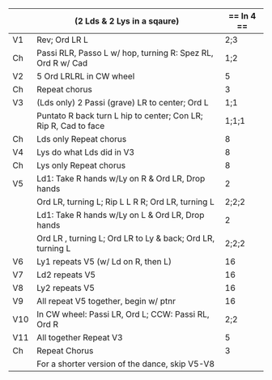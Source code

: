 ||(2 Lds & 2 Lys in a sqaure) | == In 4 == |
|-----|----|-----|
|V1| Rev; Ord LR L |2;3|
|Ch| Passi RLR, Passo L w/ hop, turning R: Spez RL, Ord R w/ Cad |1;2|
|V2| 5 Ord LRLRL in CW wheel |5|
|Ch|Repeat chorus |3|
|V3| (Lds only) 2 Passi (grave) LR to center; Ord L |1;1|
||Puntato R back turn L hip to center; Con LR; Rip R, Cad to face |1;1;1|
|Ch|Lds only Repeat chorus|8|
|V4| Lys do what Lds did in V3 |8|
|Ch|Lys only Repeat chorus |8|
|V5| Ld1: Take R hands w/Ly on R & Ord LR, Drop hands |2|
||Ord LR, turning L; Rip L L R R; Ord LR, turning L |2;2;2|
||Ld1: Take R hands w/Ly on L & Ord LR, Drop hands |2|
||Ord LR , turning L; Ord LR to Ly & back; Ord LR, turning L |2;2;2|
|V6| Ly1 repeats V5 (w/ Ld on R, then L) |16|
|V7| Ld2 repeats V5 |16|
|V8| Ly2 repeats V5 |16|
|V9| All repeat V5 together, begin w/ ptnr |16|
|V10| In CW wheel: Passi LR, Ord L; CCW: Passi RL, Ord R |2;2|
|V11| All together Repeat V3 |5|
|Ch|Repeat Chorus |3|
||For a shorter version of the dance, skip V5-V8||
